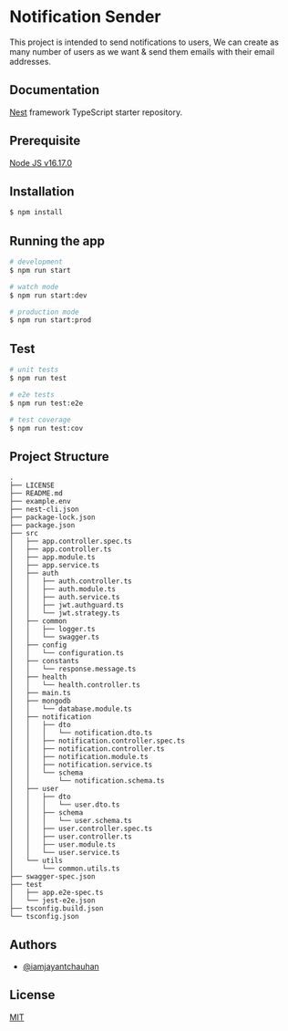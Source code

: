 # Notification Sender

This project is intended to send notifications to users, We can create as many number of users as we want & send them emails with their email addresses.

## Documentation

[Nest](https://github.com/nestjs/nest) framework TypeScript starter repository.

## Prerequisite

[Node JS v16.17.0](https://nodejs.org/en/download)

## Installation

```bash
$ npm install
```

## Running the app

```bash
# development
$ npm run start

# watch mode
$ npm run start:dev

# production mode
$ npm run start:prod
```

## Test

```bash
# unit tests
$ npm run test

# e2e tests
$ npm run test:e2e

# test coverage
$ npm run test:cov
```

## Project Structure

```
.
├── LICENSE
├── README.md
├── example.env
├── nest-cli.json
├── package-lock.json
├── package.json
├── src
│   ├── app.controller.spec.ts
│   ├── app.controller.ts
│   ├── app.module.ts
│   ├── app.service.ts
│   ├── auth
│   │   ├── auth.controller.ts
│   │   ├── auth.module.ts
│   │   ├── auth.service.ts
│   │   ├── jwt.authguard.ts
│   │   └── jwt.strategy.ts
│   ├── common
│   │   ├── logger.ts
│   │   └── swagger.ts
│   ├── config
│   │   └── configuration.ts
│   ├── constants
│   │   └── response.message.ts
│   ├── health
│   │   └── health.controller.ts
│   ├── main.ts
│   ├── mongodb
│   │   └── database.module.ts
│   ├── notification
│   │   ├── dto
│   │   │   └── notification.dto.ts
│   │   ├── notification.controller.spec.ts
│   │   ├── notification.controller.ts
│   │   ├── notification.module.ts
│   │   ├── notification.service.ts
│   │   └── schema
│   │       └── notification.schema.ts
│   ├── user
│   │   ├── dto
│   │   │   └── user.dto.ts
│   │   ├── schema
│   │   │   └── user.schema.ts
│   │   ├── user.controller.spec.ts
│   │   ├── user.controller.ts
│   │   ├── user.module.ts
│   │   └── user.service.ts
│   └── utils
│       └── common.utils.ts
├── swagger-spec.json
├── test
│   ├── app.e2e-spec.ts
│   └── jest-e2e.json
├── tsconfig.build.json
└── tsconfig.json
```

## Authors

- [@iamjayantchauhan](https://github.com/iamjayantchauhan)

## License

[MIT](https://choosealicense.com/licenses/mit/)
